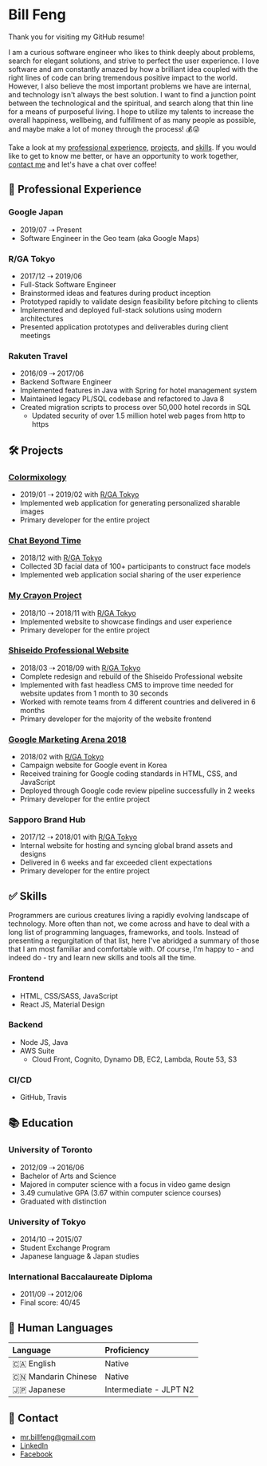 # Bill Feng

Thank you for visiting my GitHub resume!

I am a curious software engineer who likes to think deeply about problems,
search for elegant solutions, and strive to perfect the user experience. I love
software and am constantly amazed by how a brilliant idea coupled with the right
lines of code can bring tremendous positive impact to the world. However, I also
believe the most important problems we have are internal, and technology isn't
always the best solution. I want to find a junction point between the
technological and the spiritual, and search along that thin line for a means of
purposeful living. I hope to utilize my talents to increase the overall
happiness, wellbeing, and fulfillment of as many people as possible, and maybe
make a lot of money through the process! 💰😜

Take a look at my [professional experience](#-professional-experience),
[projects](#-projects), and [skills](#-skills). If you would like to get to know
me better, or have an opportunity to work together, [contact me](#-contact)
and let's have a chat over coffee!

## 💼 Professional Experience

### Google Japan

- 2019/07 ⇢ Present
- Software Engineer in the Geo team (aka Google Maps)

### R/GA Tokyo

- 2017/12 ⇢ 2019/06
- Full-Stack Software Engineer
- Brainstormed ideas and features during product inception
- Prototyped rapidly to validate design feasibility before pitching to clients
- Implemented and deployed full-stack solutions using modern architectures
- Presented application prototypes and deliverables during client meetings

### Rakuten Travel

- 2016/09 ⇢ 2017/06
- Backend Software Engineer
- Implemented features in Java with Spring for hotel management system
- Maintained legacy PL/SQL codebase and refactored to Java 8
- Created migration scripts to process over 50,000 hotel records in SQL
  - Updated security of over 1.5 million hotel web pages from http to https

## 🛠 Projects

### [Colormixology](http://colormixology.com)

- 2019/01 ⇢ 2019/02 with [R/GA Tokyo](#rga-tokyo)
- Implemented web application for generating personalized sharable images
- Primary developer for the entire project

### [Chat Beyond Time](https://spark.shiseido.co.jp/beyondtime)

- 2018/12 with [R/GA Tokyo](#rga-tokyo)
- Collected 3D facial data of 100+ participants to construct face models
- Implemented web application social sharing of the user experience

### [My Crayon Project](https://www.rga.com/work/case-studies/shiseido-my-crayon-project)

- 2018/10 ⇢ 2018/11 with [R/GA Tokyo](#rga-tokyo)
- Implemented website to showcase findings and user experience
- Primary developer for the entire project

### [Shiseido Professional Website](https://www.shiseido-professional.com/en)

- 2018/03 ⇢ 2018/09 with [R/GA Tokyo](#rga-tokyo)
- Complete redesign and rebuild of the Shiseido Professional website
- Implemented with fast headless CMS to improve time needed for website updates
  from 1 month to 30 seconds
- Worked with remote teams from 4 different countries and delivered in 6 months
- Primary developer for the majority of the website frontend

### [Google Marketing Arena 2018](http://get.google.co.kr/marketingarena2018/)

- 2018/02 with [R/GA Tokyo](#rga-tokyo)
- Campaign website for Google event in Korea
- Received training for Google coding standards in HTML, CSS, and JavaScript
- Deployed through Google code review pipeline successfully in 2 weeks
- Primary developer for the entire project

### Sapporo Brand Hub

- 2017/12 ⇢ 2018/01 with [R/GA Tokyo](#rga-tokyo)
- Internal website for hosting and syncing global brand assets and designs
- Delivered in 6 weeks and far exceeded client expectations
- Primary developer for the entire project

## ✅ Skills

Programmers are curious creatures living a rapidly evolving landscape of
technology. More often than not, we come across and have to deal with a long
list of programming languages, frameworks, and tools. Instead of presenting a
regurgitation of that list, here I've abridged a summary of those that I am most
familiar and comfortable with. Of course, I'm happy to - and indeed do - try and
learn new skills and tools all the time.

### Frontend

- HTML, CSS/SASS, JavaScript
- React JS, Material Design

### Backend

- Node JS, Java
- AWS Suite
  - Cloud Front, Cognito, Dynamo DB, EC2, Lambda, Route 53, S3

### CI/CD

- GitHub, Travis

## 📚 Education

### University of Toronto

- 2012/09 ⇢ 2016/06
- Bachelor of Arts and Science
- Majored in computer science with a focus in video game design
- 3.49 cumulative GPA (3.67 within computer science courses)
- Graduated with distinction

### University of Tokyo

- 2014/10 ⇢ 2015/07
- Student Exchange Program
- Japanese language & Japan studies

### International Baccalaureate Diploma

- 2011/09 ⇢ 2012/06
- Final score: 40/45

## 💬 Human Languages

| Language            | Proficiency            |
| :------------------ | :--------------------- |
| 🇨🇦 English          | Native                 |
| 🇨🇳 Mandarin Chinese | Native                 |
| 🇯🇵 Japanese         | Intermediate - JLPT N2 |

## 📲 Contact

- [mr.billfeng@gmail.com](mailto:mr.billfeng@gmail.com)
- [LinkedIn](https://www.linkedin.com/in/bill-feng/)
- [Facebook](https://www.facebook.com/mr.billfeng)
